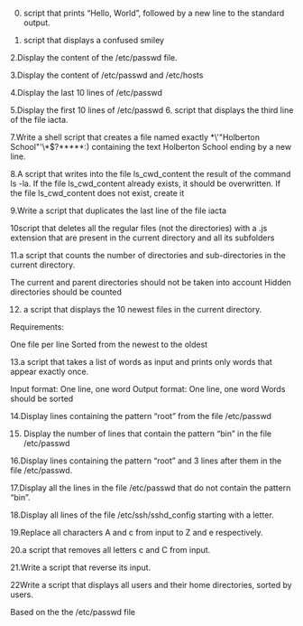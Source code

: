 0. script that prints “Hello, World”, followed by a new line to the standard output.

1. script that displays a confused smiley

2.Display the content of the /etc/passwd file.

3.Display the content of /etc/passwd and /etc/hosts

4.Display the last 10 lines of /etc/passwd

5.Display the first 10 lines of /etc/passwd
6. script that displays the third line of the file iacta.

7.Write a shell script that creates a file named exactly \*\\'"Holberton School"\'\\*$\?\*\*\*\*\*:) containing the text Holberton School ending by a new line.

8.A script that writes into the file ls_cwd_content the result of the command ls -la. If the file ls_cwd_content already exists, it should be overwritten. If the file ls_cwd_content does not exist, create it

9.Write a script that duplicates the last line of the file iacta

10script that deletes all the regular files (not the directories) with a .js extension that are present in the current directory and all its subfolders

11.a script that counts the number of directories and sub-directories in the current directory.

The current and parent directories should not be taken into account
Hidden directories should be counted

12. a script that displays the 10 newest files in the current directory.

Requirements:

One file per line
Sorted from the newest to the oldest

13.a script that takes a list of words as input and prints only words that appear exactly once.

Input format: One line, one word
Output format: One line, one word
Words should be sorted

14.Display lines containing the pattern “root” from the file /etc/passwd

15. Display the number of lines that contain the pattern “bin” in the file /etc/passwd

16.Display lines containing the pattern “root” and 3 lines after them in the file /etc/passwd.

17.Display all the lines in the file /etc/passwd that do not contain the pattern “bin”.

18.Display all lines of the file /etc/ssh/sshd_config starting with a letter.

19.Replace all characters A and c from input to Z and e respectively.

20.a script that removes all letters c and C from input.

21.Write a script that reverse its input.

22Write a script that displays all users and their home directories, sorted by users.

Based on the the /etc/passwd file